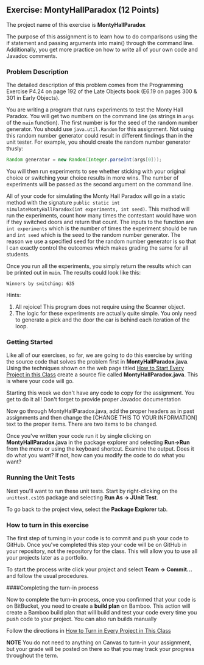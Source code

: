 ## Exercise: MontyHallParadox (12 Points)

The project name of this exercise is **MontyHallParadox** 

The purpose of this assignment is to learn how to do comparisons using the if statement and passing arguments into main() through the command line. Additionally, you get more practice on how to write all of your own code and Javadoc comments.

### Problem Description

The detailed description of this problem comes from the Programming Exercise P4.24 on page 192 of the Late Objects book (E6.19 on pages 300 & 301 in Early Objects).

You are writing a program that runs experiments to test the Monty Hall Paradox. You will get two numbers on the command line (as strings in `args` of the `main` function). The first number is for the seed of the random number generator. You should use `java.util.Random` for this assignment. Not using this random number generator could result in different findings than in the unit tester. For example, you should create the random number generator thusly:

```java
Random generator = new Random(Integer.parseInt(args[0]));
```

You will then run experiments to see whether sticking with your original choice or switching your choice results in more wins. The number of experiments will be passed as the second argument on the command line.

All of your code for simulating the Monty Hall Paradox will go in a static method with the signature `public static int simulateMontyHallParadox(int experiments, int seed)`. This method will run the experiments, count how many times the contestant would have won if they switched doors and return that count. The inputs to the function are `int experiments` which is the number of times the experiment should be run and `int seed` which is the seed to the random number generator. The reason we use a specified seed for the random number generator is so that I can exactly control the outcomes which makes grading the same for all students.

Once you run all the experiments, you simply return the results which can be printed out in `main`. The results could look like this:

```
Winners by switching: 635
```

Hints:

1. All rejoice! This program does not require using the Scanner object.
2. The logic for these experiments are actually quite simple. You only need to generate a pick and the door the car is behind each iteration of the loop.

### Getting Started

Like all of our exercises, so far, we are going to do this exercise by writing the source code that solves the problem first in **MontyHallParadox.java**. Using the techniques shown on the web page titled [How to Start Every Project in this Class](http://209.129.49.15:7990/projects/CS105F2016/repos/allan.knight/browse/HowToStartEveryProject.md) create a source file called **MontyHallParadox.java**. This is where your code will go. 

Starting this week we don't have any code to copy for the assignment. You get to do it all! Don't forget to provide proper Javadoc documentation

Now go through MontyHallParadox.java, add the proper headers as in past assignments and then change the [CHANGE THIS TO YOUR INFORMATION] text to the proper items. There are two items to be changed.

Once you've written your code run it by single clicking on **MontyHallParadox.java** in the package explorer and selecting **Run->Run** from the menu or using the keyboard shortcut. Examine the output. Does it do what you want? If not, how can you modify the code to do what you want?

### Running the Unit Tests

Next you'll want to run these unit tests. Start by right-clicking on the `unittest.cs105` package and selecting **Run As -> JUnit Test**. 

To go back to the project view, select the **Package Explorer** tab.

### How to turn in this exercise

The first step of turning in your code is to commit and push your code to GitHub. Once you've completed this step your code will be on GitHub in your repository, not the repository for the class. This will allow you to use all your projects later as a portfolio.

To start the process write click your project and select **Team -> Commit...** and follow the usual procedures.

####Completing the turn-in process

Now to complete the turn-in process, once you confirmed that your code is on BitBucket, you need to create a **build plan** on Bamboo. This action will create a Bamboo build plan that will build and test your code every time you push code to your project. You can also run builds manually

Follow the directions in [How to Turn in Every Project in This Class](http://crowd.cs.sbcc.edu:7990/projects/CS105F2016/repos/allan.knight/browse/HowToTurnInEveryProjectInThisClass.md)

**NOTE** You do not need to anything on Canvas to turn-in your assignment, but your grade will be posted on there so that you may track your progress throughout the term.
